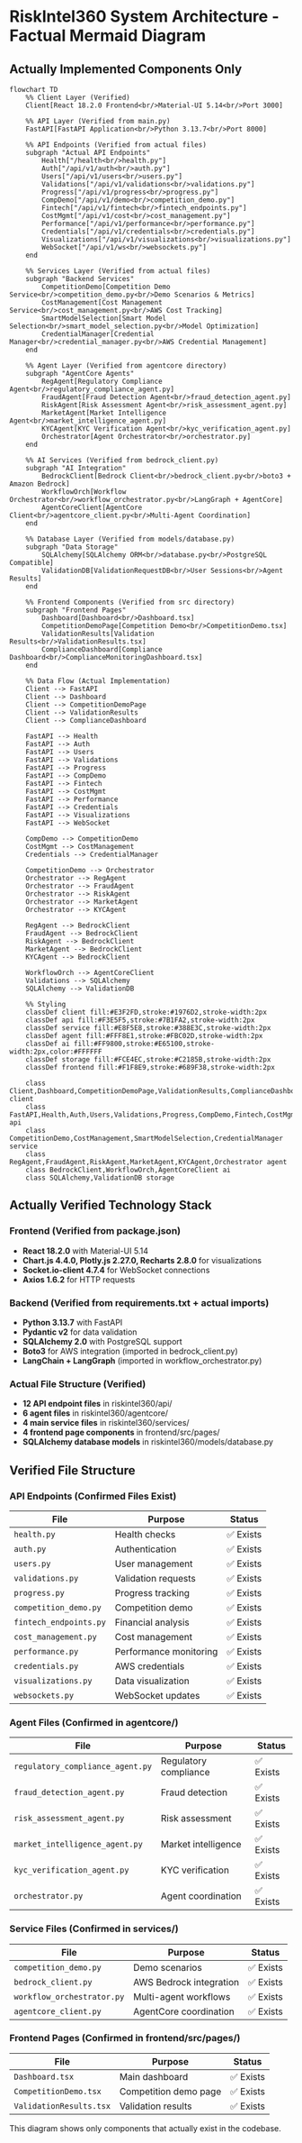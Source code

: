 # RiskIntel360 System Architecture - Factual Mermaid Diagram

## Actually Implemented Components Only

```mermaid
flowchart TD
    %% Client Layer (Verified)
    Client[React 18.2.0 Frontend<br/>Material-UI 5.14<br/>Port 3000]
    
    %% API Layer (Verified from main.py)
    FastAPI[FastAPI Application<br/>Python 3.13.7<br/>Port 8000]
    
    %% API Endpoints (Verified from actual files)
    subgraph "Actual API Endpoints"
        Health["/health<br/>health.py"]
        Auth["/api/v1/auth<br/>auth.py"]
        Users["/api/v1/users<br/>users.py"]
        Validations["/api/v1/validations<br/>validations.py"]
        Progress["/api/v1/progress<br/>progress.py"]
        CompDemo["/api/v1/demo<br/>competition_demo.py"]
        Fintech["/api/v1/fintech<br/>fintech_endpoints.py"]
        CostMgmt["/api/v1/cost<br/>cost_management.py"]
        Performance["/api/v1/performance<br/>performance.py"]
        Credentials["/api/v1/credentials<br/>credentials.py"]
        Visualizations["/api/v1/visualizations<br/>visualizations.py"]
        WebSocket["/api/v1/ws<br/>websockets.py"]
    end
    
    %% Services Layer (Verified from actual files)
    subgraph "Backend Services"
        CompetitionDemo[Competition Demo Service<br/>competition_demo.py<br/>Demo Scenarios & Metrics]
        CostManagement[Cost Management Service<br/>cost_management.py<br/>AWS Cost Tracking]
        SmartModelSelection[Smart Model Selection<br/>smart_model_selection.py<br/>Model Optimization]
        CredentialManager[Credential Manager<br/>credential_manager.py<br/>AWS Credential Management]
    end
    
    %% Agent Layer (Verified from agentcore directory)
    subgraph "AgentCore Agents"
        RegAgent[Regulatory Compliance Agent<br/>regulatory_compliance_agent.py]
        FraudAgent[Fraud Detection Agent<br/>fraud_detection_agent.py]
        RiskAgent[Risk Assessment Agent<br/>risk_assessment_agent.py]
        MarketAgent[Market Intelligence Agent<br/>market_intelligence_agent.py]
        KYCAgent[KYC Verification Agent<br/>kyc_verification_agent.py]
        Orchestrator[Agent Orchestrator<br/>orchestrator.py]
    end
    
    %% AI Services (Verified from bedrock_client.py)
    subgraph "AI Integration"
        BedrockClient[Bedrock Client<br/>bedrock_client.py<br/>boto3 + Amazon Bedrock]
        WorkflowOrch[Workflow Orchestrator<br/>workflow_orchestrator.py<br/>LangGraph + AgentCore]
        AgentCoreClient[AgentCore Client<br/>agentcore_client.py<br/>Multi-Agent Coordination]
    end
    
    %% Database Layer (Verified from models/database.py)
    subgraph "Data Storage"
        SQLAlchemy[SQLAlchemy ORM<br/>database.py<br/>PostgreSQL Compatible]
        ValidationDB[ValidationRequestDB<br/>User Sessions<br/>Agent Results]
    end
    
    %% Frontend Components (Verified from src directory)
    subgraph "Frontend Pages"
        Dashboard[Dashboard<br/>Dashboard.tsx]
        CompetitionDemoPage[Competition Demo<br/>CompetitionDemo.tsx]
        ValidationResults[Validation Results<br/>ValidationResults.tsx]
        ComplianceDashboard[Compliance Dashboard<br/>ComplianceMonitoringDashboard.tsx]
    end
    
    %% Data Flow (Actual Implementation)
    Client --> FastAPI
    Client --> Dashboard
    Client --> CompetitionDemoPage
    Client --> ValidationResults
    Client --> ComplianceDashboard
    
    FastAPI --> Health
    FastAPI --> Auth
    FastAPI --> Users
    FastAPI --> Validations
    FastAPI --> Progress
    FastAPI --> CompDemo
    FastAPI --> Fintech
    FastAPI --> CostMgmt
    FastAPI --> Performance
    FastAPI --> Credentials
    FastAPI --> Visualizations
    FastAPI --> WebSocket
    
    CompDemo --> CompetitionDemo
    CostMgmt --> CostManagement
    Credentials --> CredentialManager
    
    CompetitionDemo --> Orchestrator
    Orchestrator --> RegAgent
    Orchestrator --> FraudAgent
    Orchestrator --> RiskAgent
    Orchestrator --> MarketAgent
    Orchestrator --> KYCAgent
    
    RegAgent --> BedrockClient
    FraudAgent --> BedrockClient
    RiskAgent --> BedrockClient
    MarketAgent --> BedrockClient
    KYCAgent --> BedrockClient
    
    WorkflowOrch --> AgentCoreClient
    Validations --> SQLAlchemy
    SQLAlchemy --> ValidationDB
    
    %% Styling
    classDef client fill:#E3F2FD,stroke:#1976D2,stroke-width:2px
    classDef api fill:#F3E5F5,stroke:#7B1FA2,stroke-width:2px
    classDef service fill:#E8F5E8,stroke:#388E3C,stroke-width:2px
    classDef agent fill:#FFF8E1,stroke:#FBC02D,stroke-width:2px
    classDef ai fill:#FF9800,stroke:#E65100,stroke-width:2px,color:#FFFFFF
    classDef storage fill:#FCE4EC,stroke:#C2185B,stroke-width:2px
    classDef frontend fill:#F1F8E9,stroke:#689F38,stroke-width:2px
    
    class Client,Dashboard,CompetitionDemoPage,ValidationResults,ComplianceDashboard client
    class FastAPI,Health,Auth,Users,Validations,Progress,CompDemo,Fintech,CostMgmt,Performance,Credentials,Visualizations,WebSocket api
    class CompetitionDemo,CostManagement,SmartModelSelection,CredentialManager service
    class RegAgent,FraudAgent,RiskAgent,MarketAgent,KYCAgent,Orchestrator agent
    class BedrockClient,WorkflowOrch,AgentCoreClient ai
    class SQLAlchemy,ValidationDB storage
```

## Actually Verified Technology Stack

### Frontend (Verified from package.json)
- **React 18.2.0** with Material-UI 5.14
- **Chart.js 4.4.0, Plotly.js 2.27.0, Recharts 2.8.0** for visualizations
- **Socket.io-client 4.7.4** for WebSocket connections
- **Axios 1.6.2** for HTTP requests

### Backend (Verified from requirements.txt + actual imports)
- **Python 3.13.7** with FastAPI
- **Pydantic v2** for data validation
- **SQLAlchemy 2.0** with PostgreSQL support
- **Boto3** for AWS integration (imported in bedrock_client.py)
- **LangChain + LangGraph** (imported in workflow_orchestrator.py)

### Actual File Structure (Verified)
- **12 API endpoint files** in riskintel360/api/
- **6 agent files** in riskintel360/agentcore/
- **4 main service files** in riskintel360/services/
- **4 frontend page components** in frontend/src/pages/
- **SQLAlchemy database models** in riskintel360/models/database.py

## Verified File Structure

### API Endpoints (Confirmed Files Exist)
| File | Purpose | Status |
|------|---------|--------|
| `health.py` | Health checks | ✅ Exists |
| `auth.py` | Authentication | ✅ Exists |
| `users.py` | User management | ✅ Exists |
| `validations.py` | Validation requests | ✅ Exists |
| `progress.py` | Progress tracking | ✅ Exists |
| `competition_demo.py` | Competition demo | ✅ Exists |
| `fintech_endpoints.py` | Financial analysis | ✅ Exists |
| `cost_management.py` | Cost management | ✅ Exists |
| `performance.py` | Performance monitoring | ✅ Exists |
| `credentials.py` | AWS credentials | ✅ Exists |
| `visualizations.py` | Data visualization | ✅ Exists |
| `websockets.py` | WebSocket updates | ✅ Exists |

### Agent Files (Confirmed in agentcore/)
| File | Purpose | Status |
|------|---------|--------|
| `regulatory_compliance_agent.py` | Regulatory compliance | ✅ Exists |
| `fraud_detection_agent.py` | Fraud detection | ✅ Exists |
| `risk_assessment_agent.py` | Risk assessment | ✅ Exists |
| `market_intelligence_agent.py` | Market intelligence | ✅ Exists |
| `kyc_verification_agent.py` | KYC verification | ✅ Exists |
| `orchestrator.py` | Agent coordination | ✅ Exists |

### Service Files (Confirmed in services/)
| File | Purpose | Status |
|------|---------|--------|
| `competition_demo.py` | Demo scenarios | ✅ Exists |
| `bedrock_client.py` | AWS Bedrock integration | ✅ Exists |
| `workflow_orchestrator.py` | Multi-agent workflows | ✅ Exists |
| `agentcore_client.py` | AgentCore coordination | ✅ Exists |

### Frontend Pages (Confirmed in frontend/src/pages/)
| File | Purpose | Status |
|------|---------|--------|
| `Dashboard.tsx` | Main dashboard | ✅ Exists |
| `CompetitionDemo.tsx` | Competition demo page | ✅ Exists |
| `ValidationResults.tsx` | Validation results | ✅ Exists |

This diagram shows only components that actually exist in the codebase.